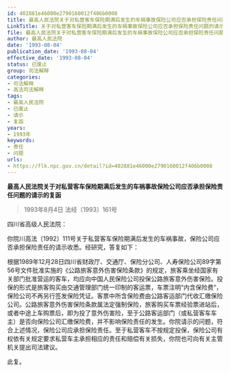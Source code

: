 ```yaml
---
id: 402881e46000e2790160012f406b0008
title: 最高人民法院关于对私营客车保险期满后发生的车祸事故保险公司应否承担保险责任问题的请示的复函
LinkTitle: 关于对私营客车保险期满后发生的车祸事故保险公司应否承担保险责任问题的请示的复函（1993）
file: 最高人民法院关于对私营客车保险期满后发生的车祸事故保险公司应否承担保险责任问题的请示的复函_19930804_402881e46000e2790160012f406b0008.docx
author: 最高人民法院
date: '1993-08-04'
publication_date: '1993-08-04'
effective_date: '1993-08-04'
status: 已废止
group: 司法解释
categories:
- 司法解释
- 高法司法解释
tags:
- 最高人民法院
- 已废止
- 请示
- 复函
years:
- 1993年
keywords:
- 责任
- 问题
urls:
- https://flk.npc.gov.cn/detail?id=402881e46000e2790160012f406b0008
---
```


**最高人民法院关于对私营客车保险期满后发生的车祸事故保险公司应否承担保险责任问题的请示的复函**

> 1993年8月4日 法经〔1993〕161号

四川省高级人民法院：

你院川高法〔1992〕111号关于私营客车保险期满后发生的车祸事故，保险公司应否承担保险责任的请示收悉。经研究，答复如下：

根据1989年12月28日四川省财政厅、交通厅、保险分公司、人寿保险公司89字第56号文件批准实施的《公路旅客意外伤害保险条款》的规定，旅客乘坐经国家有关部门批准营运的客车，均应向中国人民保险公司投保公路旅客意外伤害保险。投保的形式是旅客购买由交通管理部门统一印制的客运票，车票注明“内含保险费”，保险公司不再另行签发保险凭证。客票中所含保险费由公路客运部门代收汇缴保险公司。公路旅客意外伤害保险条款属法定强制保险，旅客购买车票经验票进站后，或者中途上车购票后，即为投了意外伤害险，至于公路客运部门（或私营客车车主）是否向保险公司汇缴保险费，并不影响保险责任的发生。你院请示的问题，符合上述情况，保险公司应承担保险责任。至于私营客车不按规定投保，保险公司有权依有关规定要求私营车主承担相应的责任和赔偿有关损失，你院也可向有关主管机关提出司法建议。

此复。

